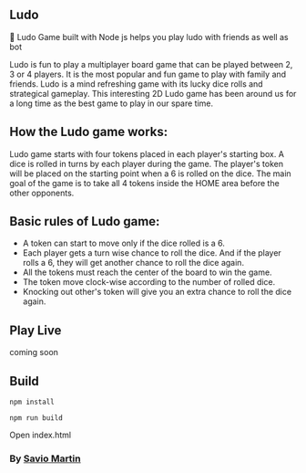 ## Ludo
🎲 Ludo Game built with Node js helps you play ludo with friends as well as bot

Ludo is fun to play a multiplayer board game that can be played between 2, 3 or 4 players. It is the most popular and fun game to play with family and friends. Ludo is a mind refreshing game with its lucky dice rolls and strategical gameplay. This interesting 2D Ludo game has been around us for a long time as the best game to play in our spare time.

## How the Ludo game works:
Ludo game starts with four tokens placed in each player's starting box. A dice is rolled in turns by each player during the game. The player's token will be placed on the starting point when a 6 is rolled on the dice. The main goal of the game is to take all 4 tokens inside the HOME area before the other opponents.

## Basic rules of Ludo game:
  - A token can start to move only if the dice rolled is a 6.
  - Each player gets a turn wise chance to roll the dice. And if the player rolls a 6, they will get another chance to roll the dice again.
  - All the tokens must reach the center of the board to win the game.
  - The token move clock-wise according to the number of rolled dice.
  - Knocking out other's token will give you an extra chance to roll the dice again.

## Play Live
coming soon

## Build
```
npm install
```
```
npm run build
```
Open index.html

### By <a href="https://instagram.com/teen_developer">Savio Martin</a>
